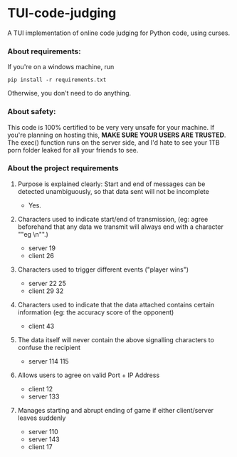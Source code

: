 # TUI-code-judging
A TUI implementation of online code judging for Python code, using curses.

### About requirements:
If you're on a windows machine, run

```
pip install -r requirements.txt
```

Otherwise, you don't need to do anything.


### About safety:
This code is 100% certified to be very very unsafe for your machine. If you're planning on hosting this, **MAKE SURE YOUR USERS ARE TRUSTED**. The exec() function runs on the server side, and I'd hate to see your 1TB porn folder leaked for all your friends to see.

### About the project requirements
1. Purpose is explained clearly: Start and end of messages can be detected unambiguously, so that data sent will not be incomplete
    - Yes.

2. Characters used to indicate start/end of transmission, (eg: agree beforehand that any data we transmit will always end with a character ""eg \n"".)
    - server 19
    - client 26

3. Characters used to trigger different events ("player wins")
    - server 22 25
    - client 29 32

4. Characters used to indicate that the data attached contains certain information (eg: the accuracy score of the opponent)
    - client 43

5. The data itself will never contain the above signalling characters to confuse the recipient
    - server 114 115

6. Allows users to agree on valid Port + IP Address
    - client 12
    - server 133

7. Manages starting and abrupt ending of game if either client/server leaves suddenly
    - server 110
    - server 143
    - client 17
